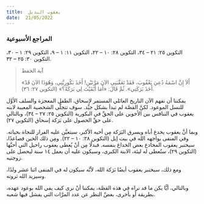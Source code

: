 ```yaml
---
title:  يعقوب البديل
date:  21/05/2022
---
```


### المراجع الأسبوعية
التكوين ٢٥: ٢١ – ٣٤، التكوين ٢٨: ١٠ – ٢٢، التكوين ١١: ١ – ٩، التكوين ٢٩: ١ – ٣٠، التكوين ٣٠: ٢٥ – ٣٢.

> <p>آية الحفظ</p>
> «أَلاَ إِنَّ اسْمَهُ دُعِيَ يَعْقُوبَ، فَقَدْ تَعَقَّبَنِي الآنَ مَرَّتَيْنِ! أَخَذَ بَكُورِيَّتِي، وَهُوَذَا الآنَ قَدْ أَخَذَ بَرَكَتِي». ثُمَّ قَالَ: «أَمَا أَبْقَيْتَ لِي بَرَكَةً؟» (التكوين ٢٧: ٣٦).

يمكننا أن نفهم الآن التاريخ العائلي المستمر لإسحاق، الطفل المعجزة والسلف الأوَّل للنسل الموعود. لكنَّ القصَّة لم تبدأ بشكل جيِّد. سوف تتجلَّى الشخصية المعيبة لابنه يعقوب في التنافس بين الأخوين على الحقِّ في البكورية (التكوين ٢٥: ٢٧ – ٣٤)، وبالتالي على حقِّ الحصول على بَرَكة إسحاق (التكوين ٢٧).

وبما أنَّ يعقوب يخدع أباه ويسرق البَرَكة مِن أخيه الأكبر، سيتعيَّن عليه الفرار للنجاة بحياته. وفي المنفى يواجهه الله في بيت إيل (التكوين ٢٨: ١٠ – ٢٢). ومِن ذلك الحين فصاعدًا، سيختبر يعقوب المخادع بعض الخداع بنفسه. فبدلًا مِن أنْ يُعطى يعقوب راحيل التي أحبَّها (التكوين ٢٩)، ستُعطى له ليئة، الابنة الكبرى، وسيكون عليه أن يعمل ١٤ سنة ليحصل على زوجتيه.

ومع ذلك، سيختبر يعقوب أيضًا بَرَكة الله، لأنَّه سيكون له في المنفى اثنا عشر ولدًا، وسيزيد الله ثروته.

وبالتالي، أيًّا يكن ما قد نراه في هذه القصَّة، يمكننا أنْ نرى كيف يفي الله بوعود عهده، بطريقة أو بأخرى، بغضِّ النظر عن عدد المرَّات التي يفشل فيها شعبه.